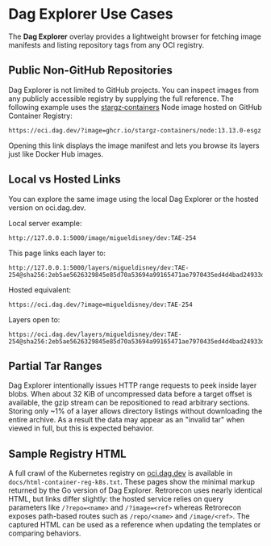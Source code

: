 # Dag Explorer Use Cases

The **Dag Explorer** overlay provides a lightweight browser for fetching image manifests and listing repository tags from any OCI registry.

## Public Non-GitHub Repositories

Dag Explorer is not limited to GitHub projects. You can inspect images from any publicly accessible registry by supplying the full reference. The following example uses the [stargz‑containers](https://github.com/containerd/stargz-snapshotter) Node image hosted on GitHub Container Registry:

```
https://oci.dag.dev/?image=ghcr.io/stargz-containers/node:13.13.0-esgz
```

Opening this link displays the image manifest and lets you browse its layers just like Docker Hub images.

## Local vs Hosted Links

You can explore the same image using the local Dag Explorer or the hosted version on oci.dag.dev.

Local server example:

```
http://127.0.0.1:5000/image/migueldisney/dev:TAE-254
```

This page links each layer to:

```
http://127.0.0.1:5000/layers/migueldisney/dev:TAE-254@sha256:2eb5ae5626329845e85d70a53694a99165471ae7970435ed4d4bad24933d963c/
```

Hosted equivalent:

```
https://oci.dag.dev/?image=migueldisney/dev:TAE-254
```

Layers open to:

```
https://oci.dag.dev/layers/migueldisney/dev:TAE-254@sha256:2eb5ae5626329845e85d70a53694a99165471ae7970435ed4d4bad24933d963c/
```

## Partial Tar Ranges

Dag Explorer intentionally issues HTTP range requests to peek inside layer blobs. When about 32 KiB of uncompressed data before a target offset is available, the gzip stream can be repositioned to read arbitrary sections. Storing only ~1% of a layer allows directory listings without downloading the entire archive. As a result the data may appear as an "invalid tar" when viewed in full, but this is expected behavior.

## Sample Registry HTML

A full crawl of the Kubernetes registry on [oci.dag.dev](https://oci.dag.dev/) is available in `docs/html-container-reg-k8s.txt`. These pages show the minimal markup returned by the Go version of Dag Explorer. Retrorecon uses nearly identical HTML, but links differ slightly: the hosted service relies on query parameters like `/?repo=<name>` and `/?image=<ref>` whereas Retrorecon exposes path-based routes such as `/repo/<name>` and `/image/<ref>`. The captured HTML can be used as a reference when updating the templates or comparing behaviors.

